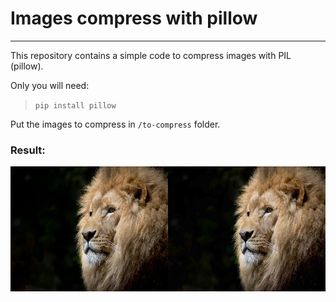 # Images compress with pillow
---

This repository contains a simple code to compress images with PIL (pillow).

Only you will need:
> `pip install pillow`

Put the images to compress in `/to-compress` folder.

### Result:

<div class="row">
  <div class="column">
    <img src="examples/example-3.jpg" alt="Original" width="300" height="200"> 
  </div>
  <div class="column">
    <img src="examples/example-3_compress.jpg" alt="Compress" width="300" height="200">
  </div>
</div>

<style>
.column {
  float: left;
  width: 50%;
}
</style>